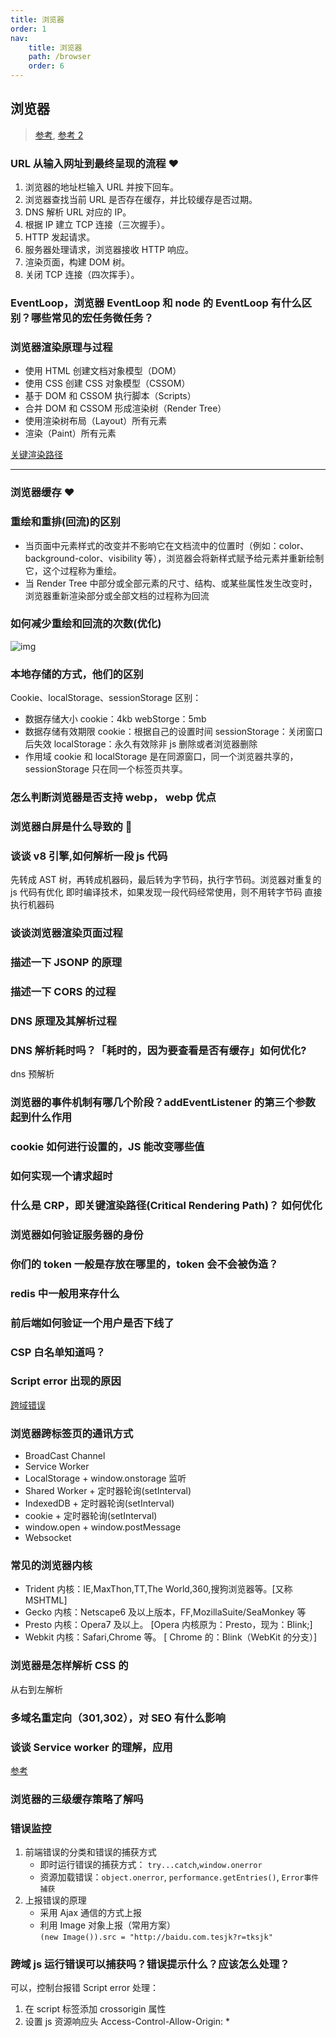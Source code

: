 ```yaml
---
title: 浏览器
order: 1
nav:
    title: 浏览器
    path: /browser
    order: 6
---
```


## 浏览器

> [参考](https://juejin.cn/post/6844904040346681358), [参考 2](https://juejin.cn/post/6844904021308735502)

### URL 从输入网址到最终呈现的流程 ❤️

1. 浏览器的地址栏输入 URL 并按下回车。
2. 浏览器查找当前 URL 是否存在缓存，并比较缓存是否过期。
3. DNS 解析 URL 对应的 IP。
4. 根据 IP 建立 TCP 连接（三次握手）。
5. HTTP 发起请求。
6. 服务器处理请求，浏览器接收 HTTP 响应。
7. 渲染页面，构建 DOM 树。
8. 关闭 TCP 连接（四次挥手）。

### EventLoop，浏览器 EventLoop 和 node 的 EventLoop 有什么区别？哪些常见的宏任务微任务？

### 浏览器渲染原理与过程

-   使用 HTML 创建文档对象模型（DOM）
-   使用 CSS 创建 CSS 对象模型（CSSOM）
-   基于 DOM 和 CSSOM 执行脚本（Scripts）
-   合并 DOM 和 CSSOM 形成渲染树（Render Tree）
-   使用渲染树布局（Layout）所有元素
-   渲染（Paint）所有元素

[关键渲染路径](https://mp.weixin.qq.com/s?__biz=MzA5NzkwNDk3MQ==&mid=2650588806&idx=1&sn=408a54e7c8102fd6944c9a40b119015a&scene=21#wechat_redirect)

---

### 浏览器缓存 ❤️

### 重绘和重排(回流)的区别

-   当页面中元素样式的改变并不影响它在文档流中的位置时（例如：color、background-color、visibility 等），浏览器会将新样式赋予给元素并重新绘制它，这个过程称为重绘。
-   当 Render Tree 中部分或全部元素的尺寸、结构、或某些属性发生改变时，浏览器重新渲染部分或全部文档的过程称为回流

### 如何减少重绘和回流的次数(优化)

![img](https://p9-juejin.byteimg.com/tos-cn-i-k3u1fbpfcp/345c2632d626430c88569741450c9309~tplv-k3u1fbpfcp-zoom-1.image?imageslim)

### 本地存储的方式，他们的区别

Cookie、localStorage、sessionStorage
区别：

-   数据存储大小
    cookie：4kb
    webStorge：5mb
-   数据存储有效期限
    cookie：根据自己的设置时间
    sessionStorage：关闭窗口后失效
    localStorage：永久有效除非 js 删除或者浏览器删除
-   作用域
    cookie 和 localStorage 是在同源窗口，同一个浏览器共享的，sessionStorage 只在同一个标签页共享。

### 怎么判断浏览器是否支持 webp， webp 优点

### 浏览器白屏是什么导致的 🧡

### 谈谈 v8 引擎,如何解析一段 js 代码

先转成 AST 树，再转成机器码，最后转为字节码，执行字节码。浏览器对重复的 js 代码有优化 即时编译技术，如果发现一段代码经常使用，则不用转字节码 直接执行机器码

### 谈谈浏览器渲染页面过程

### 描述一下 JSONP 的原理

### 描述一下 CORS 的过程

### DNS 原理及其解析过程

### DNS 解析耗时吗？「耗时的，因为要查看是否有缓存」如何优化?

dns 预解析

### 浏览器的事件机制有哪几个阶段？addEventListener 的第三个参数起到什么作用

### cookie 如何进行设置的，JS 能改变哪些值

### 如何实现一个请求超时

### 什么是 CRP，即关键渲染路径(Critical Rendering Path)？ 如何优化

### 浏览器如何验证服务器的身份

### 你们的 token 一般是存放在哪里的，token 会不会被伪造？

### redis 中一般用来存什么

### 前后端如何验证一个用户是否下线了

### CSP 白名单知道吗？

### Script error 出现的原因

[跨域错误](https://www.alibabacloud.com/help/zh/doc-detail/88579.htm)

### 浏览器跨标签页的通讯方式

-   BroadCast Channel
-   Service Worker
-   LocalStorage + window.onstorage 监听
-   Shared Worker + 定时器轮询(setInterval)
-   IndexedDB + 定时器轮询(setInterval)
-   cookie + 定时器轮询(setInterval)
-   window.open + window.postMessage
-   Websocket

### 常见的浏览器内核

-   Trident 内核：IE,MaxThon,TT,The World,360,搜狗浏览器等。[又称 MSHTML]
-   Gecko 内核：Netscape6 及以上版本，FF,MozillaSuite/SeaMonkey 等
-   Presto 内核：Opera7 及以上。 [Opera 内核原为：Presto，现为：Blink;]
-   Webkit 内核：Safari,Chrome 等。 [ Chrome 的：Blink（WebKit 的分支）]

### 浏览器是怎样解析 CSS 的

从右到左解析

### 多域名重定向（301,302），对 SEO 有什么影响

### 谈谈 Service worker 的理解，应用

[参考](https://juejin.cn/post/6844904082721767431)

### 浏览器的三级缓存策略了解吗

### 错误监控

1. 前端错误的分类和错误的捕获方式
    - 即时运行错误的捕获方式： `try...catch`,`window.onerror`
    - 资源加载错误：`object.onerror`, `performance.getEntries()`, `Error事件捕获`
2. 上报错误的原理
    - 采用 Ajax 通信的方式上报
    - 利用 Image 对象上报（常用方案）  
      `(new Image()).src = "http://baidu.com.tesjk?r=tksjk"`

### 跨域 js 运行错误可以捕获吗？错误提示什么？应该怎么处理？

可以，控制台报错 Script error
处理：

1. 在 script 标签添加 crossorigin 属性
2. 设置 js 资源响应头 Access-Control-Allow-Origin: \*
